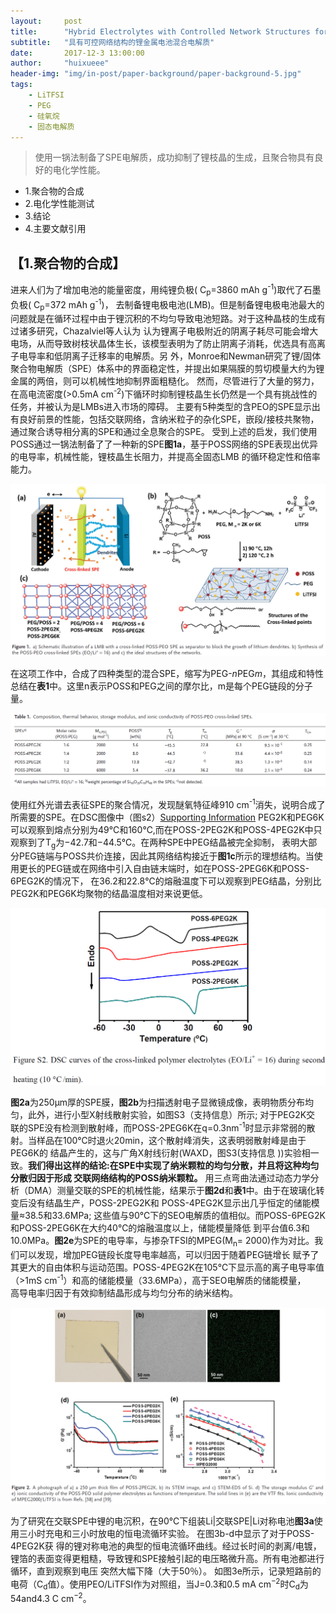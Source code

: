 ```yaml
---
layout:     post
title:      "Hybrid Electrolytes with Controlled Network Structures for Lithium Metal Batteries"
subtitle:   "具有可控网络结构的锂金属电池混合电解质"
date:       2017-12-3 13:00:00
author:     "huixueee"
header-img: "img/in-post/paper-background/paper-background-5.jpg"
tags: 
    - LiTFSI
    - PEG
    - 硅氧烷
    - 固态电解质
---
```


> 使用一锅法制备了SPE电解质，成功抑制了锂枝晶的生成，且聚合物具有良好的电化学性能。

* 1.聚合物的合成
* 2.电化学性能测试
* 3.结论
* 4.主要文献引用

## 【1.聚合物的合成】
进来人们为了增加电池的能量密度，用纯锂负极( C<sub>p</sub>=3860 mAh g<sup>-1</sup>)取代了石墨负极( C<sub>p</sub>=372 mAh g<sup>-1</sup>)，
去制备锂电极电池(LMB)。但是制备锂电极电池最大的问题就是在循环过程中由于锂沉积的不均匀导致电池短路。对于这种晶枝的生成有过诸多研究，Chazalviel等人认为
认为锂离子电极附近的阴离子耗尽可能会增大电场，从而导致树枝状晶体生长，该模型表明为了防止阴离子消耗，优选具有高离子电导率和低阴离子迁移率的电解质。另
外，Monroe和Newman研究了锂/固体聚合物电解质（SPE）体系中的界面稳定性，并提出如果隔膜的剪切模量大约为锂金属的两倍，则可以机械性地抑制界面粗糙化。
然而，尽管进行了大量的努力，在高电流密度(>0.5mA cm<sup>-2</sup>)下循环时抑制锂枝晶生长仍然是一个具有挑战性的任务，并被认为是LMBs进入市场的障碍。
主要有5种类型的含PEO的SPE显示出有良好前景的性能，包括交联网络，含纳米粒子的杂化SPE，嵌段/接枝共聚物，通过聚合诱导相分离的SPE和通过全息聚合的SPE。
受到上述的启发，我们使用POSS通过一锅法制备了了一种新的SPE**图1a**，基于POSS网络的SPE表现出优异的电导率，机械性能，锂枝晶生长阻力，并提高全固态LMB
的循环稳定性和倍率能力。

![img](/img/in-post/post-5/post-1.jpg)

在这项工作中，合成了四种类型的混合SPE，缩写为PEG-*n*PEG*m*，其组成和特性总结在**表1**中。这里n表示POSS和PEG之间的摩尔比，m是每个PEG链段的分子量。

![img](/img/in-post/post-5/post-2.jpg)

使用红外光谱去表征SPE的聚合情况，发现醚氧特征峰910 cm<sup>-1</sup>消失，说明合成了所需要的SPE。在DSC图像中（图s2）[Supporting Information](http://onlinelibrary.wiley.com/store/10.1002/adma.201502059/asset/supinfo/adma201502059-sup-0001-S1.pdf?v=1&s=97d5417f440afca1d8c0dfa8eec5d0716acdce6d)
PEG2K和PEG6K可以观察到熔点分别为49℃和160℃,而在POSS-2PEG2K和POSS-4PEG2K中只观察到了T<sub>g</sub>为−42.7和−44.5℃。在两种SPE中PEG结晶被完全抑制，
表明大部分PEG链端与POSS共价连接，因此其网络结构接近于**图1c**所示的理想结构。当使用更长的PEG链或在网络中引入自由链末端时，如在POSS-2PEG6K和POSS-6PEG2K的情况下，
在36.2和22.8℃的熔融温度下可以观察到PEG结晶，分别比PEG2K和PEG6K均聚物的结晶温度相对来说更低。

![img](/img/in-post/post-5/post-3.jpg)

**图2a**为250μm厚的SPE膜，**图2b**为扫描透射电子显微镜成像，表明物质分布均匀，此外，进行小型X射线散射实验，如图S3（支持信息）所示; 对于PEG2K交
联的SPE没有检测到散射峰，而POSS-2PEG6K在q=0.3nm<sup>-1</sup>时显示非常弱的散射。当样品在100℃时退火20min，这个散射峰消失，这表明弱散射峰是由于PEG6K的
结晶产生的，这与广角X射线衍射(WAXD，图S3(支持信息 ))实验相一致。**我们得出这样的结论:在SPE中实现了纳米颗粒的均匀分散，并且将这种均匀分散归因于形成
交联网络结构的POSS纳米颗粒。** 用三点弯曲法通过动态力学分析（DMA）测量交联的SPE的机械性能，结果示于**图2d**和**表1**中。由于在玻璃化转变后没有结晶生产，POSS-2PEG2K和
POSS-4PEG2K显示出几乎恒定的储能模量≈38.5和33.6MPa; 这些值与90℃下的SEO电解质的值相似。而POSS-6PEG2K和POSS-2PEG6K在大约40℃的熔融温度以上，储能模量降低
到平台值6.3和10.0MPa。**图2e**为SPE的电导率，与掺杂TFSI的MPEG(M<sub>n</sub>= 2000)作为对比。我们可以发现，增加PEG链段长度导电率越高，可以归因于随着PEG链增长
赋予了其更大的自由体积与运动范围。POSS-4PEG2K在105℃下显示高的离子电导率值（>1mS cm<sup>-1</sup>）和高的储能模量（33.6MPa），高于SEO电解质的储能模量，   
高导电率归因于有效抑制结晶形成与均匀分布的纳米结构。

![img](/img/in-post/post-5/post-4.jpg)

为了研究在交联SPE中锂的电沉积，在90℃下组装Li|交联SPE|Li对称电池**图3a**使用三小时充电和三小时放电的恒电流循环实验。 在图3b-d中显示了对于POSS-4PEG2K获
得的锂对称电池的典型的恒电流循环曲线。经过长时间的剥离/电镀，锂箔的表面变得更粗糙，导致锂和SPE接触引起的电压略微升高。所有电池都进行循环，直到观察到电压
突然大幅下降（大于50％）。 如图3e所示，记录短路前的电荷（C<sub>d</sub>值）。使用PEO/LiTFSI作为对照组，当J=0.3和0.5 mA cm<sup>−2</sup>时C<sub>d</sub>为
54and4.3 C cm<sup>−2</sup>。